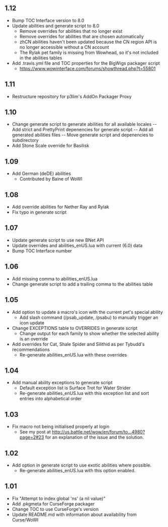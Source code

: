 ## 1.12
- Bump TOC Interface version to 8.0
- Update abilities and generate script to 8.0
	- Remove overrides for abilities that no longer exist
	- Remove overrides for abilities that are chosen automatically
	- zhCN abilities haven't been updated because the CN region API is no longer accessible without a CN account
	- The Rylak pet family is missing from Wowhead, so it's not included in the abilities tables
- Add .travis.yml file and TOC properties for the BigWigs packager script
	- https://www.wowinterface.com/forums/showthread.php?t=55801

## 1.11
- Restructure repository for p3lim's AddOn Packager Proxy

## 1.10
- Change generate script to generate abilities for all available locales
-- Add strict and PrettyPrint depenencies for generate script
-- Add all generated abilities files
-- Move generate script and depenencies to subdirectory
- Add Stone Scale override for Basilisk

## 1.09
- Add German (deDE) abilities
	-  Contributed by Baine of WoWI

## 1.08
- Add override abilities for Nether Ray and Rylak
- Fix typo in generate script

## 1.07
- Update generate script to use new BNet API
- Update overrides and abilities_enUS.lua with current (6.0) data
- Bump TOC Interface number

## 1.06
- Add missing comma to abilities_enUS.lua
- Change generate script to add a trailing comma to the abilities table

## 1.05
- Add option to update a macro's icon with the current pet's special ability
	-  Add slash command (/psab_update, /psabu) to manually trigger an icon update
- Change EXCEPTIONS table to OVERRIDES in generate script
	-  Change output for each family to show whether the selected ability is an override
- Add overrides for Cat, Shale Spider and Silithid as per Tybudd's recommendations
	-  Re-generate abilities_enUS.lua with these overrides

## 1.04
- Add manual ability exceptions to generate script
	-  Default exception list is Surface Trot for Water Strider
	-  Re-generate abilities_enUS.lua with this exception list and sort entries into alphabetical order

## 1.03
- Fix macro not being initialised properly at login
	-  See my post at http://us.battle.net/wow/en/forum/to...4980?page=2#23 for an explanation of the issue and the solution.

## 1.02
- Add option in generate script to use exotic abilities where possible.
	-  Re-generate abilities_enUS.lua with this option enabled.

## 1.01
- Fix "Attempt to index global 'ns' (a nil value)"
- Add .pkgmeta for CurseForge packager
- Change TOC to use CurseForge's version
- Update README.md with information about availability from Curse/WoWI